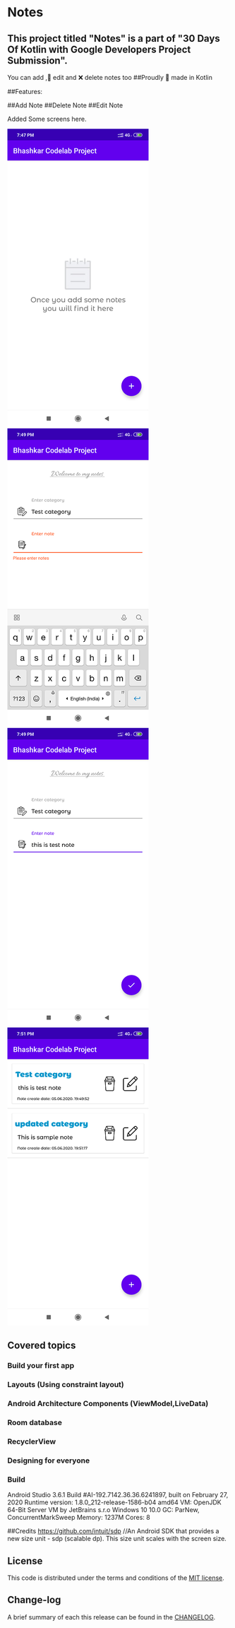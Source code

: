 # Notes

## This project titled "Notes" is a part of  "30 Days Of Kotlin with Google Developers Project Submission". 
You can add ,📝 edit and ❌ delete notes too
##Proudly 💪 made in Kotlin

##Features:

##Add Note
##Delete Note
##Edit Note


Added Some screens here.

![](https://github.com/bhashkarjoshi24/Notepad/blob/master/images/1.png)
![](https://github.com/bhashkarjoshi24/Notepad/blob/master/images/2.png)
![](https://github.com/bhashkarjoshi24/Notepad/blob/master/images/3.png)
![](https://github.com/bhashkarjoshi24/Notepad/blob/master/images/4.png)



## Covered topics

### Build your first app
### Layouts (Using constraint layout)
### Android Architecture Components (ViewModel,LiveData)
### Room database
### RecyclerView
### Designing for everyone





### Build

Android Studio 3.6.1
Build #AI-192.7142.36.36.6241897, built on February 27, 2020
Runtime version: 1.8.0_212-release-1586-b04 amd64
VM: OpenJDK 64-Bit Server VM by JetBrains s.r.o
Windows 10 10.0
GC: ParNew, ConcurrentMarkSweep
Memory: 1237M
Cores: 8



##Credits
https://github.com/intuit/sdp     //An Android SDK that provides a new size unit - sdp (scalable dp). This size unit scales with the screen size.

## License

This code is distributed under the terms and conditions of the [MIT license](LICENSE).

## Change-log

A brief summary of each this release can be found in the [CHANGELOG](CHANGELOG.mdown). 
